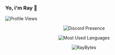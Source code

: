 ### Yo, i'm Ray 👋

![Profile Views](https://komarev.com/ghpvc/?username=raybytes&color=blue&style=for-the-badge)

<p align="center"> <img src="https://lanyard.cnrad.dev/api/617398163438829570" alt="Discord Presence" />
<p align="center"> <img src="https://github-readme-stats.vercel.app/api/top-langs/?username=RayBytes&theme=blue-green" alt="Most Used Languages" />
<p align="center"> <img src="https://github-readme-stats.vercel.app/api?username=RayBytes&theme=blue-green" alt="RayBytes" />

